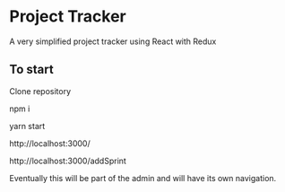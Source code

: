 # Project Tracker

A very simplified project tracker using React with Redux

## To start
Clone repository

npm i

yarn start


http://localhost:3000/ 

http://localhost:3000/addSprint


Eventually this will be part of the admin and will have its own navigation.


